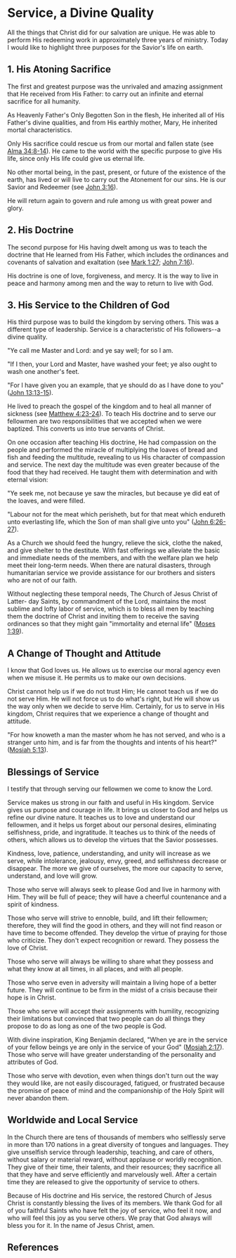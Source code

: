 # Service, a Divine Quality

All the things that Christ did for our salvation are unique. He was able to
perform His redeeming work in approximately three years of ministry. Today I
would like to highlight three purposes for the Savior's life on earth.

## 1\. His Atoning Sacrifice

The first and greatest purpose was the unrivaled and amazing assignment that
He received from His Father: to carry out an infinite and eternal sacrifice
for all humanity.

As Heavenly Father's Only Begotten Son in the flesh, He inherited all of His
Father's divine qualities, and from His earthly mother, Mary, He inherited
mortal characteristics.

Only His sacrifice could rescue us from our mortal and fallen state (see [Alma
34:8-14](/scriptures/bofm/alma/34.8-14?lang=eng#7)). He came to the world with
the specific purpose to give His life, since only His life could give us
eternal life.

No other mortal being, in the past, present, or future of the existence of the
earth, has lived or will live to carry out the Atonement for our sins. He is
our Savior and Redeemer (see [John
3:16](/scriptures/nt/john/3.16?lang=eng#15)).

He will return again to govern and rule among us with great power and glory.

## 2\. His Doctrine

The second purpose for His having dwelt among us was to teach the doctrine
that He learned from His Father, which includes the ordinances and covenants
of salvation and exaltation (see [Mark
1:27](/scriptures/nt/mark/1.27?lang=eng#26); [John
7:16](/scriptures/nt/john/7.16?lang=eng#15)).

His doctrine is one of love, forgiveness, and mercy. It is the way to live in
peace and harmony among men and the way to return to live with God.

## 3\. His Service to the Children of God

His third purpose was to build the kingdom by serving others. This was a
different type of leadership. Service is a characteristic of His followers--a
divine quality.

"Ye call me Master and Lord: and ye say well; for so I am.

"If I then, your Lord and Master, have washed your feet; ye also ought to wash
one another's feet.

"For I have given you an example, that ye should do as I have done to you"
([John 13:13-15](/scriptures/nt/john/13.13-15?lang=eng#12)).

He lived to preach the gospel of the kingdom and to heal all manner of
sickness (see [Matthew 4:23-24](/scriptures/nt/matt/4.23-24?lang=eng#22)). To
teach His doctrine and to serve our fellowmen are two responsibilities that we
accepted when we were baptized. This converts us into true servants of Christ.

On one occasion after teaching His doctrine, He had compassion on the people
and performed the miracle of multiplying the loaves of bread and fish and
feeding the multitude, revealing to us His character of compassion and
service. The next day the multitude was even greater because of the food that
they had received. He taught them with determination and with eternal vision:

"Ye seek me, not because ye saw the miracles, but because ye did eat of the
loaves, and were filled.

"Labour not for the meat which perisheth, but for that meat which endureth
unto everlasting life, which the Son of man shall give unto you" ([John
6:26-27](/scriptures/nt/john/6.26-27?lang=eng#25)).

As a Church we should feed the hungry, relieve the sick, clothe the naked, and
give shelter to the destitute. With fast offerings we alleviate the basic and
immediate needs of the members, and with the welfare plan we help meet their
long-term needs. When there are natural disasters, through humanitarian
service we provide assistance for our brothers and sisters who are not of our
faith.

Without neglecting these temporal needs, The Church of Jesus Christ of Latter-
day Saints, by commandment of the Lord, maintains the most sublime and lofty
labor of service, which is to bless all men by teaching them the doctrine of
Christ and inviting them to receive the saving ordinances so that they might
gain "immortality and eternal life" ([Moses
1:39](/scriptures/pgp/moses/1.39?lang=eng#38)).

## A Change of Thought and Attitude

I know that God loves us. He allows us to exercise our moral agency even when
we misuse it. He permits us to make our own decisions.

Christ cannot help us if we do not trust Him; He cannot teach us if we do not
serve Him. He will not force us to do what's right, but He will show us the
way only when we decide to serve Him. Certainly, for us to serve in His
kingdom, Christ requires that we experience a change of thought and attitude.

"For how knoweth a man the master whom he has not served, and who is a
stranger unto him, and is far from the thoughts and intents of his heart?"
([Mosiah 5:13](/scriptures/bofm/mosiah/5.13?lang=eng#12)).

## Blessings of Service

I testify that through serving our fellowmen we come to know the Lord.

Service makes us strong in our faith and useful in His kingdom. Service gives
us purpose and courage in life. It brings us closer to God and helps us refine
our divine nature. It teaches us to love and understand our fellowmen, and it
helps us forget about our personal desires, eliminating selfishness, pride,
and ingratitude. It teaches us to think of the needs of others, which allows
us to develop the virtues that the Savior possesses.

Kindness, love, patience, understanding, and unity will increase as we serve,
while intolerance, jealousy, envy, greed, and selfishness decrease or
disappear. The more we give of ourselves, the more our capacity to serve,
understand, and love will grow.

Those who serve will always seek to please God and live in harmony with Him.
They will be full of peace; they will have a cheerful countenance and a spirit
of kindness.

Those who serve will strive to ennoble, build, and lift their fellowmen;
therefore, they will find the good in others, and they will not find reason or
have time to become offended. They develop the virtue of praying for those who
criticize. They don't expect recognition or reward. They possess the love of
Christ.

Those who serve will always be willing to share what they possess and what
they know at all times, in all places, and with all people.

Those who serve even in adversity will maintain a living hope of a better
future. They will continue to be firm in the midst of a crisis because their
hope is in Christ.

Those who serve will accept their assignments with humility, recognizing their
limitations but convinced that two people can do all things they propose to do
as long as one of the two people is God.

With divine inspiration, King Benjamin declared, "When ye are in the service
of your fellow beings ye are only in the service of your God" ([Mosiah
2:17](/scriptures/bofm/mosiah/2.17?lang=eng#16)). Those who serve will have
greater understanding of the personality and attributes of God.

Those who serve with devotion, even when things don't turn out the way they
would like, are not easily discouraged, fatigued, or frustrated because the
promise of peace of mind and the companionship of the Holy Spirit will never
abandon them.

## Worldwide and Local Service

In the Church there are tens of thousands of members who selflessly serve in
more than 170 nations in a great diversity of tongues and languages. They give
unselfish service through leadership, teaching, and care of others, without
salary or material reward, without applause or worldly recognition. They give
of their time, their talents, and their resources; they sacrifice all that
they have and serve efficiently and marvelously well. After a certain time
they are released to give the opportunity of service to others.

Because of His doctrine and His service, the restored Church of Jesus Christ
is constantly blessing the lives of its members. We thank God for all of you
faithful Saints who have felt the joy of service, who feel it now, and who
will feel this joy as you serve others. We pray that God always will bless you
for it. In the name of Jesus Christ, amen.

## References

